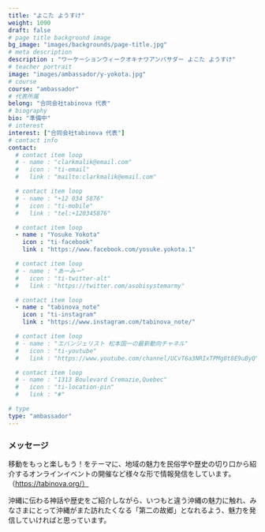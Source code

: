```yaml
---
title: "よこた ようすけ"
weight: 1090
draft: false
# page title background image
bg_image: "images/backgrounds/page-title.jpg"
# meta description
description : "ワーケーションウィークオキナワアンバサダー よこた ようすけ"
# teacher portrait
image: "images/ambassador/y-yokota.jpg"
# course
course: "ambassador"
# 代表所属
belong: "合同会社tabinova 代表"
# biography
bio: "準備中"
# interest
interest: ["合同会社tabinova 代表"]
# contact info
contact:
  # contact item loop
  # - name : "clarkmalik@email.com"
  #   icon : "ti-email"
  #   link : "mailto:clarkmalik@email.com"

  # contact item loop
  # - name : "+12 034 5876"
  #   icon : "ti-mobile"
  #   link : "tel:+120345876"

  # contact item loop
  - name : "Yosuke Yokota"
    icon : "ti-facebook"
    link : "https://www.facebook.com/yosuke.yokota.1"

  # contact item loop
  # - name : "あーみー"
  #   icon : "ti-twitter-alt"
  #   link : "https://twitter.com/asobisystemarmy"

  # contact item loop
  - name : "tabinova_note"
    icon : "ti-instagram"
    link : "https://www.instagram.com/tabinova_note/"

  # contact item loop
  # - name : "エバンジェリスト 松本国一の最新動向チャネル"
  #   icon : "ti-youtube"
  #   link : "https://www.youtube.com/channel/UCvT6a3NRIxTPMg8t8E9uByQ"

  # contact item loop
  # - name : "1313 Boulevard Cremazie,Quebec"
  #   icon : "ti-location-pin"
  #   link : "#"

# type
type: "ambassador"
---
```


### メッセージ

移動をもっと楽しもう！をテーマに、地域の魅力を民俗学や歴史の切り口から紹介するオンラインイベントの開催など様々な形で情報発信をしています。（https://tabinova.org/）  
  
沖縄に伝わる神話や歴史をご紹介しながら、いつもと違う沖縄の魅力に触れ、みなさまにとって沖縄がまた訪れたくなる「第二の故郷」となれるよう、魅力を発信していければと思っています。  